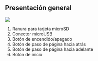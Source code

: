 ## Presentación general

![](http://static.energysistem.com/images/manuals/42535/59639b011093e.jpg)

1. Ranura para tarjeta microSD
2. Conector microUSB
3. Botón de encendido/apagado
4. Botón de paso de página hacia atrás
5. Botón de paso de página hacia adelante
6. Botón de inicio
